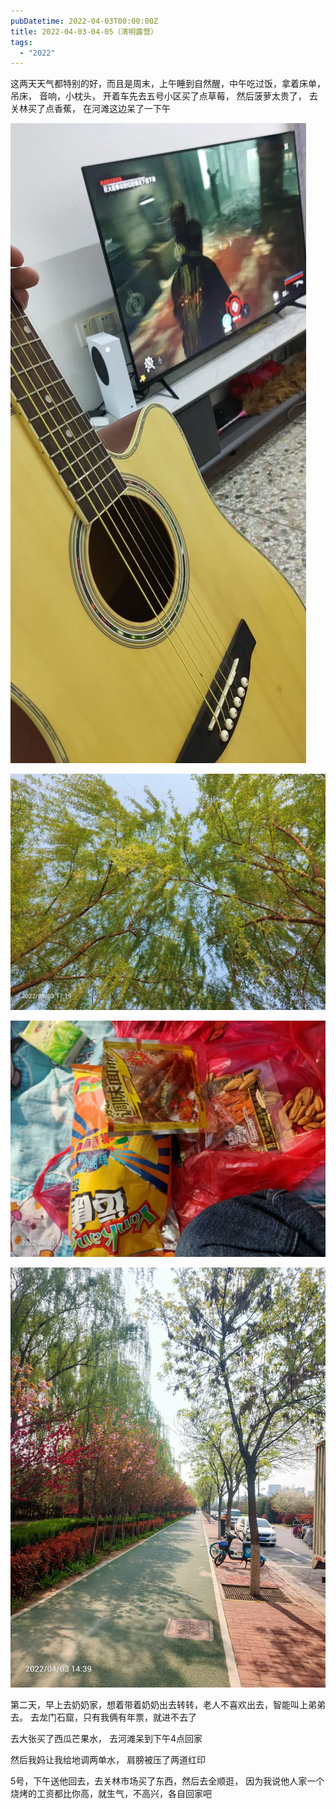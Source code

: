 ```yaml
---
pubDatetime: 2022-04-03T00:00:00Z
title: 2022-04-03-04-05（清明露营）
tags:
  - "2022"
---
```


这两天天气都特别的好，而且是周末，上午睡到自然醒，中午吃过饭，拿着床单，吊床， 音响，小枕头， 开着车先去五号小区买了点草莓， 然后菠萝太贵了， 去关林买了点香蕉， 在河滩这边呆了一下午

![](../../img/6904315-e69c9a80585cb3a2.jpg)

![](../../img/6904315-8684cfb9a586d57a.jpg)

![](../../img/6904315-f6c20de6f3c1ec4b.jpg)

![](../../img/6904315-5eb226f021772798.jpg)


第二天，早上去奶奶家，想着带着奶奶出去转转，老人不喜欢出去，智能叫上弟弟去。 去龙门石窟，只有我俩有年票，就进不去了

去大张买了西瓜芒果水，  去河滩呆到下午4点回家

然后我妈让我给地调两单水， 肩膀被压了两道红印

5号，下午送他回去，去关林市场买了东西，然后去全顺逛， 因为我说他人家一个烧烤的工资都比你高，就生气，不高兴，各自回家吧

